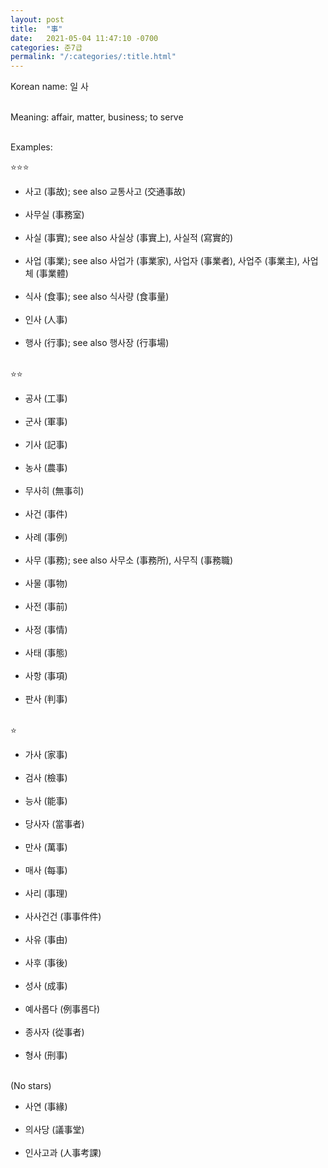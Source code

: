 ```yaml
---
layout: post
title:  "事"
date:   2021-05-04 11:47:10 -0700
categories: 준7급
permalink: "/:categories/:title.html"
---
```


Korean name: 일 사 <br><br>

Meaning: affair, matter, business; to serve <br><br>

Examples:

⭐⭐⭐
* 사고 (事故); see also 교통사고 (交通事故) <br><br>
* 사무실 (事務室) <br><br>
* 사실 (事實); see also 사실상 (事實上), 사실적 (寫實的) <br><br>
* 사업 (事業); see also 사업가 (事業家), 사업자 (事業者), 사업주 (事業主), 사업체 (事業體) <br><br>
* 식사 (食事); see also 식사량 (食事量) <br><br>
* 인사 (人事) <br><br>
* 행사 (行事); see also 행사장 (行事場) <br><br>


⭐⭐
* 공사 (工事) <br><br>
* 군사 (軍事) <br><br>
* 기사 (記事) <br><br>
* 농사 (農事) <br><br>
* 무사히 (無事히) <br><br>
* 사건 (事件) <br><br>
* 사례 (事例) <br><br>
* 사무 (事務); see also 사무소 (事務所), 사무직 (事務職) <br><br>
* 사물 (事物) <br><br>
* 사전 (事前) <br><br>
* 사정 (事情) <br><br>
* 사태 (事態) <br><br>
* 사항 (事項) <br><br>
* 판사 (判事) <br><br>

⭐
* 가사 (家事) <br><br>
* 검사 (檢事) <br><br>
* 능사 (能事) <br><br>
* 당사자 (當事者) <br><br>
* 만사 (萬事) <br><br>
* 매사 (每事) <br><br>
* 사리 (事理) <br><br>
* 사사건건 (事事件件) <br><br>
* 사유 (事由) <br><br>
* 사후 (事後) <br><br>
* 성사 (成事) <br><br>
* 예사롭다 (例事롭다) <br><br>
* 종사자 (從事者) <br><br>
* 형사 (刑事) <br><br>

(No stars)
* 사연 (事緣) <br><br>
* 의사당 (議事堂) <br><br>
* 인사고과 (人事考課) <br><br>